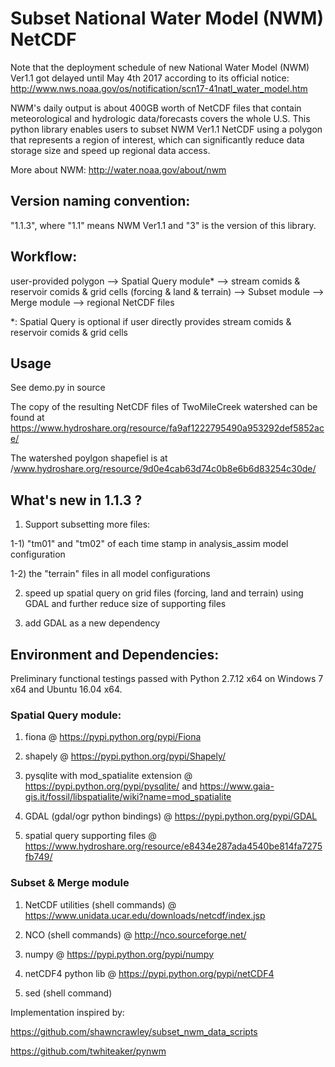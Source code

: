 # Subset National Water Model (NWM) NetCDF

Note that the deployment schedule of new National Water Model (NWM) Ver1.1 got delayed until May 4th 2017 according to its official notice: http://www.nws.noaa.gov/os/notification/scn17-41natl_water_model.htm

NWM's daily output is about 400GB worth of NetCDF files that contain meteorological and hydrologic data/forecasts covers the whole U.S.
This python library enables users to subset NWM Ver1.1 NetCDF using a polygon that represents a region of interest, which can significantly reduce data storage size and speed up regional data access.

More about NWM: http://water.noaa.gov/about/nwm

## Version naming convention:
"1.1.3", where "1.1" means NWM Ver1.1 and "3" is the version of this library.

## Workflow:
user-provided polygon --> Spatial Query module* --> stream comids & reservoir comids & grid cells (forcing & land & terrain) -->
Subset module --> Merge module --> regional NetCDF files

*: Spatial Query is optional if user directly provides stream comids & reservoir comids & grid cells

## Usage
See demo.py in source

The copy of the resulting NetCDF files of TwoMileCreek watershed can be found at https://www.hydroshare.org/resource/fa9af1222795490a953292def5852ace/

The watershed poylgon shapefiel is at /www.hydroshare.org/resource/9d0e4cab63d74c0b8e6b6d83254c30de/

## What's new in 1.1.3 ?
1) Support subsetting more files:

1-1) "tm01" and "tm02" of each time stamp in analysis_assim model configuration

1-2) the "terrain" files in all model configurations

2) speed up spatial query on grid files (forcing, land and terrain) using GDAL and further reduce size of supporting files

3) add GDAL as a new dependency

## Environment and Dependencies:
Preliminary functional testings passed with Python 2.7.12 x64 on Windows 7 x64 and Ubuntu 16.04 x64.

### Spatial Query module:

1) fiona @ https://pypi.python.org/pypi/Fiona

2) shapely @ https://pypi.python.org/pypi/Shapely/

3) pysqlite with mod_spatialite extension @ https://pypi.python.org/pypi/pysqlite/ and https://www.gaia-gis.it/fossil/libspatialite/wiki?name=mod_spatialite

4) GDAL (gdal/ogr python bindings) @ https://pypi.python.org/pypi/GDAL

5) spatial query supporting files @ https://www.hydroshare.org/resource/e8434e287ada4540be814fa7275fb749/

### Subset & Merge module

1) NetCDF utilities (shell commands) @ https://www.unidata.ucar.edu/downloads/netcdf/index.jsp

2) NCO (shell commands) @ http://nco.sourceforge.net/

3) numpy @ https://pypi.python.org/pypi/numpy

4) netCDF4 python lib @ https://pypi.python.org/pypi/netCDF4

5) sed (shell command)

Implementation inspired by:

https://github.com/shawncrawley/subset_nwm_data_scripts

https://github.com/twhiteaker/pynwm